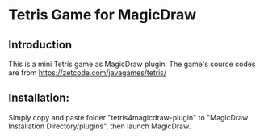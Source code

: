 # Tetris Game for MagicDraw


## Introduction
This is a mini Tetris game as MagicDraw plugin. The game's source codes are from https://zetcode.com/javagames/tetris/

    
## Installation:
Simply copy and paste folder "tetris4magicdraw-plugin" to "MagicDraw Installation Directory/plugins", then launch MagicDraw.
